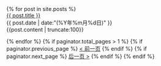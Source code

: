 <div>
{% for post in site.posts %}
    <div>     
    <a id="postname" href="{{ post.url }}">{{ post.title }}</a>
    <div id="postdate">{{ post.date | date:"(%Y年%m月%d日)" }}</div>
    <div class="post-excerpt">{{post.content | truncate:100}}</p></div>
    </div>
{% endfor %}
{% if paginator.total_pages > 1 %}
    {% if paginator.previous_page %}
        <a href="./page{{ paginator.previous_page }}">< 前一页</a>
{% endif %}
{% if paginator.next_page %}
        <a href="./page{{ paginator.next_page }}">后一页 ></a>
{% endif %}
{% endif %}
</div>